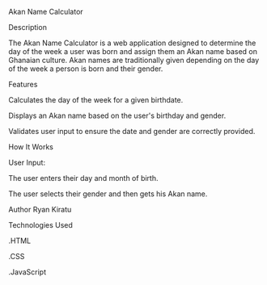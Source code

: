 Akan Name Calculator

Description

The Akan Name Calculator is a web application designed to determine the day of the week a user was born and assign them an Akan name based on Ghanaian culture. Akan names are traditionally given depending on the day of the week a person is born and their gender.

Features

Calculates the day of the week for a given birthdate.

Displays an Akan name based on the user's birthday and gender.

Validates user input to ensure the date and gender are correctly provided.

How It Works

User Input:

The user enters their day and month of birth.

The user selects their gender and then gets his Akan name.

Author
Ryan Kiratu 

Technologies Used

.HTML

.CSS

.JavaScript



